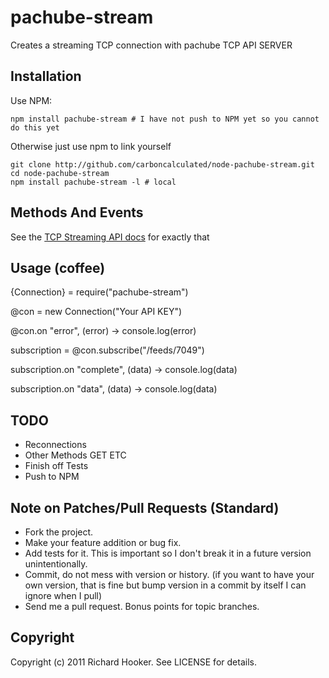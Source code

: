# pachube-stream

Creates a streaming TCP connection with pachube TCP API SERVER

## Installation

Use NPM:

    npm install pachube-stream # I have not push to NPM yet so you cannot do this yet

Otherwise just use npm to link yourself
    
    git clone http://github.com/carboncalculated/node-pachube-stream.git
    cd node-pachube-stream
    npm install pachube-stream -l # local 

## Methods And Events

See the [TCP Streaming API docs][api-docs] for exactly that

[api-docs]: http://api.pachube.com/v2/beta/#tcp-socket-and-websocket-connections

## Usage (coffee)
  
  {Connection} = require("pachube-stream")

  @con = new Connection("Your API KEY")

  @con.on "error", (error) ->
    console.log(error)

  subscription = @con.subscribe("/feeds/7049")

  subscription.on "complete", (data) ->
    console.log(data)

  subscription.on "data", (data) ->
    console.log(data)

## TODO

* Reconnections
* Other Methods GET ETC
* Finish off Tests
* Push to NPM

## Note on Patches/Pull Requests (Standard)
 
* Fork the project.
* Make your feature addition or bug fix.
* Add tests for it. This is important so I don't break it in a
  future version unintentionally.
* Commit, do not mess with version or history.
  (if you want to have your own version, that is fine but bump version in a commit by itself I can ignore when I pull)
* Send me a pull request. Bonus points for topic branches.

## Copyright

Copyright (c) 2011 Richard Hooker. See LICENSE for details.

